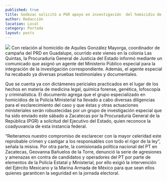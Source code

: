 ```yaml
---
published: true
title: Godezac solicitó a PGR apoyo en investigación  del homicidio de operador político perredista
author: Redacción
location: Local
category: Portada
layout: posts
---
```


![](http://i.imgur.com/aXH4dsWm.jpg)
Con relación al homicidio de Aquiles González Mayorga, coordinador de campaña del PRD en Guadalupe, ocurrido este vienes en la colonia Las Quintas, la Procuraduría General de Justicia del Estado informó mediante un comunicado que asignó un agente del Ministerio Público especial para la integración de la investigación correspondiente.
Además, el agente especial ha recabado ya diversas pruebas testimoniales y documentales. 

Que se cuenta ya con dictámenes periciales practicados en el lugar de los hechos en materia de medicina legal, química forense, genética, lofoscopía y criminalística.
El documento agrega que el grupo especializado en homicidios de la Policía Ministerial ha llevado a cabo diversas diligencias para el esclarecimiento del caso y que éstas y otras actuaciones ministeriales serán robustecidas por un grupo de investigación especial que ha sido enviado este sábado a Zacatecas por la Procuraduría General de la República (PGR) a solicitud del Ejecutivo del Estado, quien reconoce la coadyuvancia de esta instancia federal.

“Reiteramos nuestro compromiso de esclarecer con la mayor celeridad este reprobable crimen y castigar a los responsables con todo el rigor de la ley”, señala la misiva.
Por otra parte, la comisionada política nacional del PT en Zacatecas, Geovanna Bañuelos de la Torre, denunció la serie de agresiones y amenazas en contra de candidatos y operadores del PT por parte de elementos de la Policía Estatal y Ministerial, por ello exigió la intervención del Ejército Mexicano y la Marina Armada de México para que sean ellos quienes garanticen la seguridad en la jornada electoral.
